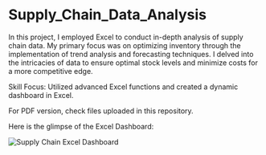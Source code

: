 # Supply_Chain_Data_Analysis
In this project, I employed Excel to conduct in-depth analysis of supply chain data. My primary focus was on optimizing inventory through the implementation of trend analysis and forecasting techniques. I delved into the intricacies of data to ensure optimal stock levels and minimize costs for a more competitive edge.

Skill Focus: Utilized advanced Excel functions and created a dynamic dashboard in Excel.

For PDF version, check files uploaded in this repository.

Here is the glimpse of the Excel Dashboard:

![Supply Chain Excel Dashboard](https://github.com/GSdashboard/Supply_Chain_Data_Analysis/assets/144869964/a07336ef-e805-41bf-b8c6-a8855f544ad1)
